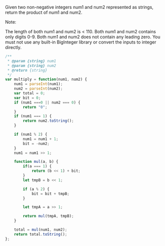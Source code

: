 Given two non-negative integers num1 and num2 represented as strings, return the product of num1 and num2.

Note:

The length of both num1 and num2 is < 110.
Both num1 and num2 contains only digits 0-9.
Both num1 and num2 does not contain any leading zero.
You must not use any built-in BigInteger library or convert the inputs to integer directly.


```js
/**
 * @param {string} num1
 * @param {string} num2
 * @return {string}
 */
var multiply = function(num1, num2) {
    num1 = parseInt(num1);
    num2 = parseInt(num2);
    var total = 0;
    var bit = 0;
    if (num1 ===0 || num2 === 0) {
        return "0";
    }
    if (num1 === 1) {
        return num2.toString();
    }

    if (num1 % 2) {
        num1 = num1 + 1;
        bit = -num2;
    }
    num1 = num1 >> 1;

    function mul(a, b) {
        if(a === 1) {
            return (b << 1) + bit;  
        }
        let tmpB = b << 1;

        if (a % 2) {
            bit = bit + tmpB;
        }

        let tmpA = a >> 1;

        return mul(tmpA, tmpB);
    }

    total = mul(num1, num2);
    return total.toString();
};
```
